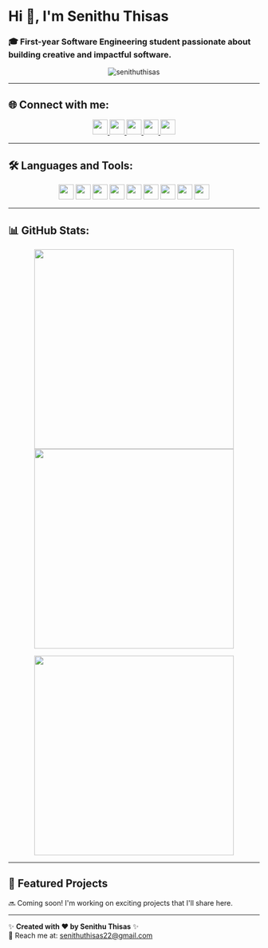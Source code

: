 # Hi 👋, I'm Senithu Thisas  

### 🎓 First-year Software Engineering student passionate about building creative and impactful software.  

<p align="center"> 
  <img src="https://komarev.com/ghpvc/?username=senithuthisas&label=Profile%20views&color=0e75b6&style=flat" alt="senithuthisas" /> 
</p>

---

## 🌐 Connect with me:
<p align="center">
  <a href="https://twitter.com/senithuthisas" target="blank">
    <img src="https://img.shields.io/badge/Twitter-1DA1F2?logo=twitter&logoColor=white" height="30"/>
  </a>
  <a href="https://linkedin.com/in/senithu-ekenayake" target="blank">
    <img src="https://img.shields.io/badge/LinkedIn-0077B5?logo=linkedin&logoColor=white" height="30"/>
  </a>
  <a href="https://fb.com/senithu.ekenayake" target="blank">
    <img src="https://img.shields.io/badge/Facebook-1877F2?logo=facebook&logoColor=white" height="30"/>
  </a>
  <a href="https://www.youtube.com/c/senithu-thisas" target="blank">
    <img src="https://img.shields.io/badge/YouTube-FF0000?logo=youtube&logoColor=white" height="30"/>
  </a>
  <a href="https://github.com/senithuthisas" target="blank">
    <img src="https://img.shields.io/badge/GitHub-181717?logo=github&logoColor=white" height="30"/>
  </a>
</p>

---

## 🛠️ Languages and Tools:
<p align="center">
  <img src="https://img.shields.io/badge/Android-3DDC84?logo=android&logoColor=white" height="30"/>
  <img src="https://img.shields.io/badge/C++-00599C?logo=c%2B%2B&logoColor=white" height="30"/>
  <img src="https://img.shields.io/badge/CSS3-1572B6?logo=css3&logoColor=white" height="30"/>
  <img src="https://img.shields.io/badge/HTML5-E34F26?logo=html5&logoColor=white" height="30"/>
  <img src="https://img.shields.io/badge/Java-007396?logo=java&logoColor=white" height="30"/>
  <img src="https://img.shields.io/badge/JavaScript-F7DF1E?logo=javascript&logoColor=black" height="30"/>
  <img src="https://img.shields.io/badge/MySQL-4479A1?logo=mysql&logoColor=white" height="30"/>
  <img src="https://img.shields.io/badge/PHP-777BB4?logo=php&logoColor=white" height="30"/>
  <img src="https://img.shields.io/badge/Python-3776AB?logo=python&logoColor=white" height="30"/>
</p>

---

## 📊 GitHub Stats:
<p align="center">
  <img src="https://github-readme-stats.vercel.app/api?username=senithuthisas&show_icons=true&theme=default" width="400"/>
  <img src="https://github-readme-stats.vercel.app/api/top-langs/?username=senithuthisas&layout=compact&theme=default" width="400"/>
</p>
<p align="center">
  <img src="https://github-readme-streak-stats.herokuapp.com/?user=senithuthisas&theme=default" width="400"/>
</p>

---

## 🌟 Featured Projects
🔜 Coming soon! I'm working on exciting projects that I'll share here.

---

✨ **Created with ❤️ by Senithu Thisas** ✨  
📧 Reach me at: [senithuthisas22@gmail.com](senithuthisas22@gmail.com)
